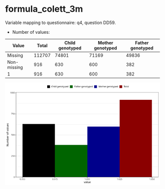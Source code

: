 # formula_colett_3m
Variable mapping to questionnaire: q4, question DD59.
- Number of values:

| Value | Total | Child genotyped | Mother genotyped | Father genotyped |
| ----- | ----- | --------------- | ---------------- | ---------------- |
| Missing | 112707 | 74801 | 71169 | 49836 |
| Non-missing | 916 | 630 | 600 | 382 |
| 1 | 916 | 630 | 600 | 382 |



![](formula_colett_3m_n.png)



